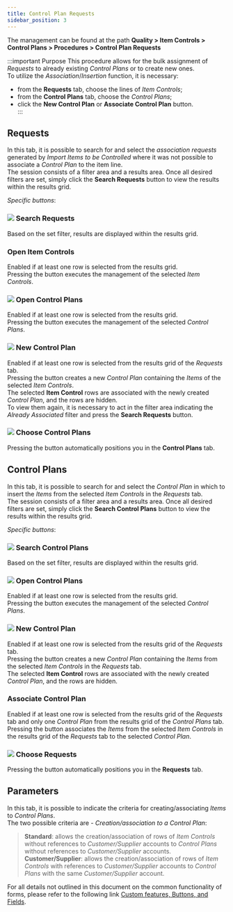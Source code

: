 ```yaml
---
title: Control Plan Requests 
sidebar_position: 3
---
```


The management can be found at the path **Quality > Item Controls > Control Plans > Procedures > Control Plan Requests**    


:::important Purpose
This procedure allows for the bulk assignment of *Requests* to already existing *Control Plans* or to create new ones.   
To utilize the *Association*/*Insertion* function, it is necessary:   
- from the **Requests** tab, choose the lines of *Item Controls*;  
- from the **Control Plans** tab, choose the *Control Plans*;      
- click the **New Control Plan** or **Associate Control Plan** button.   
:::

## Requests   

In this tab, it is possible to search for and select the *association requests* generated by *Import Items to be Controlled* where it was not possible to associate a *Control Plan* to the item line.   
The session consists of a filter area and a results area. Once all desired filters are set, simply click the **Search Requests** button to view the results within the results grid.    

*Specific buttons*:   

### ![](/img/neutral/common/search.png) Search Requests   
Based on the set filter, results are displayed within the results grid.   

### Open Item Controls   
Enabled if at least one row is selected from the results grid.   
Pressing the button executes the management of the selected *Item Controls*.   

### ![](/img/neutral/common/item-web.png) Open Control Plans   
Enabled if at least one row is selected from the results grid.   
Pressing the button executes the management of the selected *Control Plans*.   

### ![](/img/neutral/common/new.png) New Control Plan   
Enabled if at least one row is selected from the results grid of the *Requests* tab.   
Pressing the button creates a new *Control Plan* containing the *Items* of the selected *Item Controls*.   
The selected **Item Control** rows are associated with the newly created *Control Plan*, and the rows are hidden.   
To view them again, it is necessary to act in the filter area indicating the *Already Associated* filter and press the **Search Requests** button.

### ![](/img/neutral/common/duplicate.png) Choose Control Plans   
Pressing the button automatically positions you in the **Control Plans** tab.   


## Control Plans   

In this tab, it is possible to search for and select the *Control Plan* in which to insert the *Items* from the selected *Item Controls* in the *Requests* tab.   
The session consists of a filter area and a results area. Once all desired filters are set, simply click the **Search Control Plans** button to view the results within the results grid.    

*Specific buttons*:   

### ![](/img/neutral/common/search.png) Search Control Plans   
Based on the set filter, results are displayed within the results grid.   

### ![](/img/neutral/common/item-web.png) Open Control Plans   
Enabled if at least one row is selected from the results grid.   
Pressing the button executes the management of the selected *Control Plans*.   

### ![](/img/neutral/common/new.png) New Control Plan   
Enabled if at least one row is selected from the results grid of the *Requests* tab.   
Pressing the button creates a new *Control Plan* containing the *Items* from the selected *Item Controls* in the *Requests* tab.   
The selected **Item Control** rows are associated with the newly created *Control Plan*, and the rows are hidden.   

### Associate Control Plan   
Enabled if at least one row is selected from the results grid of the *Requests* tab and only one *Control Plan* from the results grid of the *Control Plans* tab.   
Pressing the button associates the *Items* from the selected *Item Controls* in the results grid of the *Requests* tab to the selected *Control Plan*.   

### ![](/img/neutral/common/duplicate.png) Choose Requests   
Pressing the button automatically positions you in the **Requests** tab.   


## Parameters   

In this tab, it is possible to indicate the criteria for creating/associating *Items* to *Control Plans*.   
The two possible criteria are - *Creation/association to a Control Plan*:   
> **Standard**: allows the creation/association of rows of *Item Controls* without references to *Customer/Supplier* accounts to *Control Plans* without references to *Customer/Supplier* accounts.   
> **Customer/Supplier**: allows the creation/association of rows of *Item Controls* with references to *Customer/Supplier* accounts to *Control Plans* with the same *Customer/Supplier* account.   


For all details not outlined in this document on the common functionality of forms, please refer to the following link [Custom features, Buttons, and Fields](/docs/guide/common).